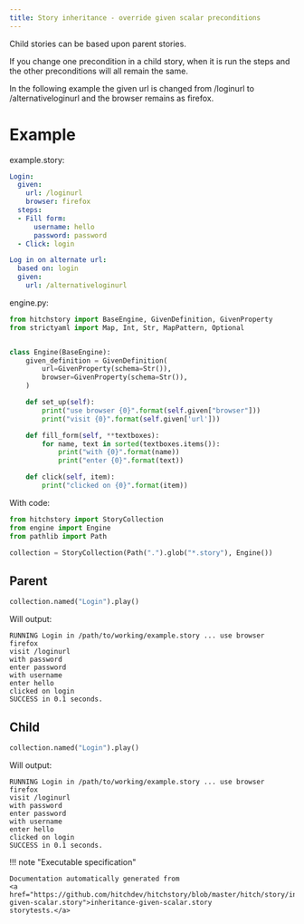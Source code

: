 ```yaml
---
title: Story inheritance - override given scalar preconditions
---
```




Child stories can be based upon parent stories.

If you change one precondition in a child story,
when it is run the steps and the other preconditions
will all remain the same.

In the following example the given url is changed from
/loginurl to /alternativeloginurl and the browser
remains as firefox.


# Example



example.story:

```yaml
Login:
  given:
    url: /loginurl
    browser: firefox
  steps:
  - Fill form:
      username: hello
      password: password
  - Click: login

Log in on alternate url:
  based on: login
  given:
    url: /alternativeloginurl
```
engine.py:

```python
from hitchstory import BaseEngine, GivenDefinition, GivenProperty
from strictyaml import Map, Int, Str, MapPattern, Optional


class Engine(BaseEngine):
    given_definition = GivenDefinition(
        url=GivenProperty(schema=Str()),
        browser=GivenProperty(schema=Str()),
    )

    def set_up(self):
        print("use browser {0}".format(self.given["browser"]))
        print("visit {0}".format(self.given['url']))

    def fill_form(self, **textboxes):
        for name, text in sorted(textboxes.items()):
            print("with {0}".format(name))
            print("enter {0}".format(text))

    def click(self, item):
        print("clicked on {0}".format(item))
```

With code:

```python
from hitchstory import StoryCollection
from engine import Engine
from pathlib import Path

collection = StoryCollection(Path(".").glob("*.story"), Engine())

```




## Parent







```python
collection.named("Login").play()
```

Will output:
```
RUNNING Login in /path/to/working/example.story ... use browser firefox
visit /loginurl
with password
enter password
with username
enter hello
clicked on login
SUCCESS in 0.1 seconds.
```





## Child







```python
collection.named("Login").play()
```

Will output:
```
RUNNING Login in /path/to/working/example.story ... use browser firefox
visit /loginurl
with password
enter password
with username
enter hello
clicked on login
SUCCESS in 0.1 seconds.
```










!!! note "Executable specification"

    Documentation automatically generated from 
    <a href="https://github.com/hitchdev/hitchstory/blob/master/hitch/story/inheritance-given-scalar.story">inheritance-given-scalar.story
    storytests.</a>

